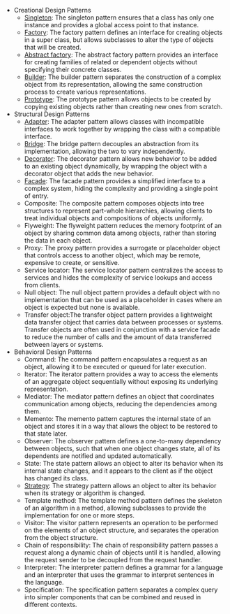 - Creational Design Patterns
  - [Singleton](singleton.md): The singleton pattern ensures that a class has only one instance and provides a global access point to that instance.
  - [Factory](factory.md): The factory pattern defines an interface for creating objects in a super class, but allows subclasses to alter the type of objects that will be created.
  - [Abstract factory](abstract.factory.md): The abstract factory pattern provides an interface for creating families of related or dependent objects without specifying their concrete classes.
  - [Builder](builder.md): The builder pattern separates the construction of a complex object from its representation, allowing the same construction process to create various representations.
  - [Prototype](prototype.md): The prototype pattern allows objects to be created by copying existing objects rather than creating new ones from scratch.
- Structural Design Patterns
  - [Adapter](adapter.md): The adapter pattern allows classes with incompatible interfaces to work together by wrapping the class with a compatible interface.
  - [Bridge](bridge.md): The bridge pattern decouples an abstraction from its implementation, allowing the two to vary independently.
  - [Decorator](decorator.md): The decorator pattern allows new behavior to be added to an existing object dynamically, by wrapping the object with a decorator object that adds the new behavior.
  - [Facade](facade.md): The facade pattern provides a simplified interface to a complex system, hiding the complexity and providing a single point of entry.
  - Composite: The composite pattern composes objects into tree structures to represent part-whole hierarchies, allowing clients to treat individual objects and compositions of objects uniformly.
  - Flyweight: The flyweight pattern reduces the memory footprint of an object by sharing common data among objects, rather than storing the data in each object.
  - Proxy: The proxy pattern provides a surrogate or placeholder object that controls access to another object, which may be remote, expensive to create, or sensitive.
  - Service locator: The service locator pattern centralizes the access to services and hides the complexity of service lookups and access from clients.
  - Null object: The null object pattern provides a default object with no implementation that can be used as a placeholder in cases where an object is expected but none is available.
  - Transfer object:The transfer object pattern provides a lightweight data transfer object that carries data between processes or systems. Transfer objects are often used in conjunction with a service facade to reduce the number of calls and the amount of data transferred between layers or systems.
- Behavioral Design Patterns
  - Command: The command pattern encapsulates a request as an object, allowing it to be executed or queued for later execution.
  - Iterator: The iterator pattern provides a way to access the elements of an aggregate object sequentially without exposing its underlying representation.
  - Mediator: The mediator pattern defines an object that coordinates communication among objects, reducing the dependencies among them.
  - Memento: The memento pattern captures the internal state of an object and stores it in a way that allows the object to be restored to that state later.
  - Observer: The observer pattern defines a one-to-many dependency between objects, such that when one object changes state, all of its dependents are notified and updated automatically.
  - State: The state pattern allows an object to alter its behavior when its internal state changes, and it appears to the client as if the object has changed its class.
  - [Strategy](strategypattern.md): The strategy pattern allows an object to alter its behavior when its strategy or algorithm is changed.
  - Template method: The template method pattern defines the skeleton of an algorithm in a method, allowing subclasses to provide the implementation for one or more steps.
  - Visitor: The visitor pattern represents an operation to be performed on the elements of an object structure, and separates the operation from the object structure.
  - Chain of responsibility: The chain of responsibility pattern passes a request along a dynamic chain of objects until it is handled, allowing the request sender to be decoupled from the request handler.
  - Interpreter: The interpreter pattern defines a grammar for a language and an interpreter that uses the grammar to interpret sentences in the language.
  - Specification: The specification pattern separates a complex query into simpler components that can be combined and reused in different contexts.
